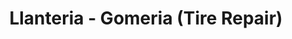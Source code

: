 ---
title: "Llanteria - Gomeria (Tire Repair)"
url: /cochabamba/llanteria-gomeria-tire-repair/
shop: reparación de automóviles
---